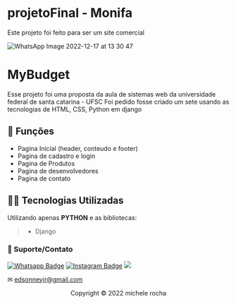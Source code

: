 # projetoFinal - Monifa


Este projeto foi feito para ser um site comercial


![WhatsApp Image 2022-12-17 at 13 30 47](https://user-images.githubusercontent.com/93664169/208251987-37c2dc45-351b-4609-88d4-36b4c6a7408d.jpeg)


# MyBudget

Esse projeto foi uma proposta da aula de sistemas web da universidade federal de santa catarina - UFSC
Foi pedido fosse criado um sete usando as tecnologias de HTML, CSS, Python em django 

## 🔧 Funções

- Pagina Inicial (header, conteudo e footer) 
- Pagina de cadastro e login 
- Pagina de Produtos  
- Pagina de desenvolvedores 
- Pagina de contato


## 👨‍💻 Tecnologias Utilizadas

Utilizando apenas **PYTHON** e as bibliotecas:
> - Django
 

### 🤝 Suporte/Contato


[![Whatsapp Badge](https://img.shields.io/badge/WhatsApp-25D366?style=for-the-badge&logo=whatsapp&logoColor=white)]([https://wa.me/5548999377583](https://linktr.ee/edsonnmj))
[![Instagram Badge](https://img.shields.io/badge/Instagram-E4405F?style=for-the-badge&logo=instagram&logoColor=white)](https://www.instagram.com/edson_ney10/?hl=pt-br)
  <a href="https://www.linkedin.com/in/edson-martins-183395210/" target="_blank"><img src="https://img.shields.io/badge/-LinkedIn-%230077B5?style=for-the-badge&logo=linkedin&logoColor=white" target="_blank"></a>  

✉ edsonneyjr@gmail.com




<p align="center">Copyright © 2022 michele rocha</p>
